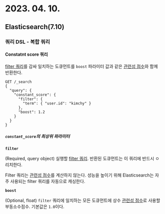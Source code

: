 # 2023. 04. 10.

## Elasticsearch(7.10)

### 쿼리 DSL - 복합 쿼리

#### Constatnt score 쿼리

[filter 쿼리][filter-query]를 감싸 일치하는 도큐먼트를 `boost` 파라미터 값과 같은 [관련성 점수][relevance-score]와 함께 반환한다.

```http
GET /_search
{
  "query": {
    "constant_score": {
      "filter": {
        "term": { "user.id": "kimchy" }
      },
      "boost": 1.2
    }
  }
}
```

##### `constant_score`의 최상위 파라미터

**`filter`**

(Required, query object) 실행할 [filter 쿼리][filter-query]. 반환된 도큐먼트는 이 쿼리에 반드시 ㅇ리치한다.

Filter 쿼리는 [관련성 점수][relevance-score]를 계산하지 않는다. 성능을 높이기 위해 Elasticsearch는 자주 사용되는 filter 쿼리를 자동으로 캐싱한다.

**`boost`**

(Optional, float) `filter` 쿼리에 일치하는 모든 도큐먼트에 상수 [관련성 점수][relevance-score]로 사용할 부동소수점수. 기본값은 `1.0`이다.



[filter-query]: https://www.elastic.co/guide/en/elasticsearch/reference/7.10/query-dsl-bool-query.html
[relevance-score]: https://www.elastic.co/guide/en/elasticsearch/reference/7.10/query-filter-context.html#relevance-scores